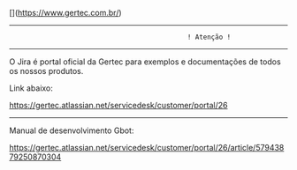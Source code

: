 [[](https://pbs.twimg.com/media/EKzBdw7WwAQrq8J.png)](https://www.gertec.com.br/)

 ----------------------------------------------------------------------

                                                 ! Atenção !
 
  ----------------------------------------------------------------------

 O Jira é portal oficial da Gertec para exemplos e documentações de todos os nossos produtos. 
 
 Link abaixo:
 
 https://gertec.atlassian.net/servicedesk/customer/portal/26
 
 ----------------------------------------------------------------------

Manual de desenvolvimento Gbot:

https://gertec.atlassian.net/servicedesk/customer/portal/26/article/57943879250870304
